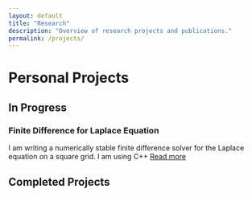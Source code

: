 ```yaml
---
layout: default
title: "Research"
description: "Overview of research projects and publications."
permalink: /projects/
---
```

<h1>Personal Projects</h1>
<h2>In Progress</h2>
<div class="project-grid">
  <div class="project-card">
    <h3>Finite Difference for Laplace Equation </h3>
    <p>I am writing a numerically stable finite difference solver for the Laplace equation on a square grid. I am using C++ <a href="{{ 'personal_projects/finite_diff/' | relative_url }}">Read more</a></p>
    </div>
<h2>Completed Projects</h2>
 
</div>
